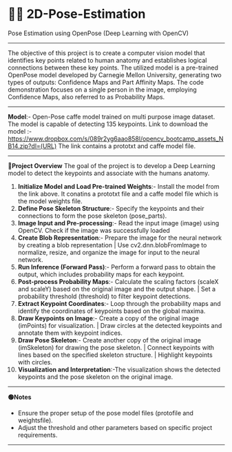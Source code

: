 # 👯‍♂️ 2D-Pose-Estimation
Pose Estimation using OpenPose (Deep Learning with OpenCV)

--------------------------------------------------------------------------------------------------------------------------------------------------------------------

The objective of this project is to create a computer vision model that identifies key points related to human anatomy and establishes logical connections between these key points. The utilized model is a pre-trained OpenPose model developed by Carnegie Mellon University, generating two types of outputs: Confidence Maps and Part Affinity Maps. The code demonstration focuses on a single person in the image, employing Confidence Maps, also referred to as Probability Maps.

--------------------------------------------------------------------------------------------------------------------------------------------------------------------- 

**Model**:- 
Open-Pose caffe model trained on multi purpose image dataset. The model is capable of detecting 135 keypoints.
Link to download the model :- https://www.dropbox.com/s/089r2yg6aao858l/opencv_bootcamp_assets_NB14.zip?dl=(URL)
The link contains a prototxt and caffe model file.

--------------------------------------------------------------------------------------------------------------------------------------------------------------------

**📖Project Overview**
The goal of the project is to develop a Deep Learning model to detect the keypoints and associate with the humans anatomy.

1. **Initialize Model and Load Pre-trained Weights**:- Install the model from the link above. It conatins a prototxt file and a caffe model file which is the model weights file.
2. **Define Pose Skeleton Structure**:- Specify the keypoints and their connections to form the pose skeleton (pose_parts).
3. **Image Input and Pre-processing**:- Read the input image (image) using OpenCV. Check if the image was successfully loaded
4. **Create Blob Representation**:- Prepare the image for the neural network by creating a blob representation | Use cv2.dnn.blobFromImage to normalize, resize, and organize the image for input to the neural network.
5. **Run Inference (Forward Pass)**:- Perform a forward pass to obtain the output, which includes probability maps for each keypoint.
6. **Post-process Probability Maps**:- Calculate the scaling factors (scaleX and scaleY) based on the original image and the output shape. | Set a probability threshold (threshold) to filter keypoint detections.
7. **Extract Keypoint Coordinates**:- Loop through the probability maps and identify the coordinates of keypoints based on the global maxima.
8. **Draw Keypoints on Image**:- Create a copy of the original image (imPoints) for visualization. | Draw circles at the detected keypoints and annotate them with keypoint indices.
9. **Draw Pose Skeleton**:- Create another copy of the original image (imSkeleton) for drawing the pose skeleton. | Connect keypoints with lines based on the specified skeleton structure. | Highlight keypoints with circles.
10. **Visualization and Interpretation**:-The visualization shows the detected keypoints and the pose skeleton on the original image.

--------------------------------------------------------------------------------------------------------------------------------------------------------------------

**🟢Notes**

* Ensure the proper setup of the pose model files (protofile and weightsfile).
* Adjust the threshold and other parameters based on specific project requirements.

--------------------------------------------------------------------------------------------------------------------------------------------------------------------


